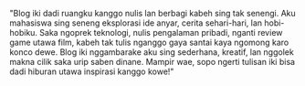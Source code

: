 "Blog iki dadi ruangku kanggo nulis lan berbagi kabeh sing tak senengi. Aku mahasiswa sing seneng eksplorasi ide anyar, cerita sehari-hari, lan hobi-hobiku. Saka ngoprek teknologi, nulis pengalaman pribadi, nganti review game utawa film, kabeh tak tulis nganggo gaya santai kaya ngomong karo konco dewe. Blog iki nggambarake aku sing sederhana, kreatif, lan nggolek makna cilik saka urip saben dinane. Mampir wae, sopo ngerti tulisan iki bisa dadi hiburan utawa inspirasi kanggo kowe!"